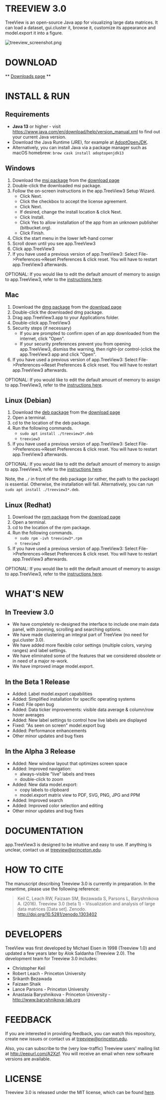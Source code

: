 TREEVIEW 3.0
============

TreeView is an open-source Java app for visualizing large data matrices. It can load a dataset, gui.cluster it, browse it, customize its appearance and model.export it into a figure.

![treeview_screenshot.png](https://bitbucket.org/repo/AXqk7r/images/101136785-treeview_screenshot.png)


DOWNLOAD
========

** [Downloads page](https://bitbucket.org/TreeView3Dev/treeview3/wiki/Home) **


INSTALL & RUN
=============

## Requirements ##

* **Java 13** or higher - visit <https://www.java.com/en/download/help/version_manual.xml> to find out your current Java version.
* Download the Java Runtime (JRE), for example at [AdoptOpenJDK](https://adoptopenjdk.net/archive.html?variant=openjdk13&jvmVariant=hotspot).
* Alternatively, you can install Java via a package manager such as macOS homebrew: `brew cask install adoptopenjdk13`

## Windows ##

1. Download the [msi package](https://bitbucket.org/TreeView3Dev/treeview3/downloads/treeview3-beta1-win-bdc455da.msi) from the [download page](https://bitbucket.org/TreeView3Dev/treeview3/wiki/Home)
2. Double-click the downloaded msi package.
3. Follow the on-screen instructions in the app.TreeView3 Setup Wizard.
    * Click Next.
    * Click the checkbox to accept the license agreement.
    * Click Next.
    * If desired, change the install location & click Next.
    * Click Install.
    * Click Yes to allow installation of the app from an unknown publisher (bitbucket.org).
    * Click Finish.
4. Click the start menu in the lower left-hand corner
5. Scroll down until you see app.TreeView3
6. Click app.TreeView3
7. If you have used a previous version of app.TreeView3: Select File->Preferences->Reset Preferences & click reset.  You will have to restart app.TreeView3 afterwards.

OPTIONAL: If you would like to edit the default amount of memory to assign to app.TreeView3, refer to the [instructions here](https://bitbucket.org/TreeView3Dev/treeview3/wiki/OutOfMemory).

## Mac ##

1. Download the [dmg package](https://bitbucket.org/TreeView3Dev/treeview3/downloads/treeview3-beta1-osx-f4a69b16.dmg) from the [download page](https://bitbucket.org/TreeView3Dev/treeview3/wiki/Home)
2. Double-click the downloaded dmg package.
3. Drag app.TreeView3.app to your Applications folder.
4. Double-click app.TreeView3
5. Security steps (if necessary)
    * If you are prompted to confirm open of an app downloaded from the internet, click "Open".
    * If your security preferences prevent you from opening app.TreeView3, dismiss the warning, then right-(or control-)click the app.TreeView3 app and click "Open".
6. If you have used a previous version of app.TreeView3: Select File->Preferences->Reset Preferences & click reset.  You will have to restart app.TreeView3 afterwards.

OPTIONAL: If you would like to edit the default amount of memory to assign to app.TreeView3, refer to the [instructions here](https://bitbucket.org/TreeView3Dev/treeview3/wiki/OutOfMemory).

## Linux (Debian) ##

1. Download the [deb package](https://bitbucket.org/TreeView3Dev/treeview3/downloads/treeview3-beta1-debian-f4a69b16.deb) from the [download page](https://bitbucket.org/TreeView3Dev/treeview3/wiki/Home)
2. Open a terminal.
3. cd to the location of the deb package.
4. Run the following commands.
    * `sudo apt install ./treeview3*.deb`
    * `treeview3`
5. If you have used a previous version of app.TreeView3: Select File->Preferences->Reset Preferences & click reset.  You will have to restart app.TreeView3 afterwards.

OPTIONAL: If you would like to edit the default amount of memory to assign to app.TreeView3, refer to the [instructions here](https://bitbucket.org/TreeView3Dev/treeview3/wiki/OutOfMemory).

Note, the `./` in front of the deb package (or rather, the path to the package) is essential.  Otherwise, the installation will fail.  Alternatively, you can run `sudo apt install ./treeview3*.deb`.

## Linux (Redhat) ##

1. Download the [rpm package](https://bitbucket.org/TreeView3Dev/treeview3/downloads/treeview3-beta1-redhat-f4a69b16.rpm) from the [download page](https://bitbucket.org/TreeView3Dev/treeview3/wiki/Home)
2. Open a terminal.
3. cd to the location of the rpm package.
4. Run the following commands.
    * `sudo rpm -ivh treeview3*.rpm`
    * `treeview3`
5. If you have used a previous version of app.TreeView3: Select File->Preferences->Reset Preferences & click reset.  You will have to restart app.TreeView3 afterwards.

OPTIONAL: If you would like to edit the default amount of memory to assign to app.TreeView3, refer to the [instructions here](https://bitbucket.org/TreeView3Dev/treeview3/wiki/OutOfMemory).



WHAT'S NEW
==========

## In Treeview 3.0 ##

* We have completely re-designed the interface to include one main data panel, with zooming, scrolling and searching options.
* We have made clustering an integral part of TreeView (no need for gui.cluster 3.0).
* We have added more flexible color settings (multiple colors, varying ranges) and label settings.
* We have eliminated some of the features that we considered obsolete or in need of a major re-work.
* We have improved image model.export.

## In the Beta 1 Release ##

* Added: Label model.export capabilities
* Added: Simplified installation for specific operating systems
* Fixed: File open bug
* Added: Data ticker improvements: visible data average & column/row hover averages
* Added: New label settings to control how live labels are displayed
* Fixed: "As seen on screen" model.export bug
* Added: Performance enhancements
* Other minor updates and bug fixes


## In the Alpha 3 Release ##

* Added: New window layout that optimizes screen space
* Added: Improved navigation:
    * always-visible "live" labels and trees
    * double-click to zoom
* Added: New data model.export:
    * copy labels to clipboard
    * model.export matrix view to PDF, SVG, PNG, JPG and PPM
* Added: Improved search
* Added: Improved color selection and editing
* Other minor updates and bug fixes


DOCUMENTATION
=============

app.TreeView3 is designed to be intuitive and easy to use. If anything is unclear, contact us at treeview@princeton.edu.


HOW TO CITE
===========

The manuscript describing Treeview 3.0 is currently in preparation. In the meantime, please use the following reference:

> Keil C, Leach RW, Faizaan SM, Bezawada S, Parsons L, Baryshnikova A. (2016). Treeview 3.0 (beta 1) - Visualization and analysis of large data matrices [Data set]. Zenodo. http://doi.org/10.5281/zenodo.1303402


DEVELOPERS
==========

TreeView was first developed by Michael Eisen in 1998 (Treeview 1.0) and updated a few years later by Alok Saldanha (Treeview 2.0). The development team for Treeview 3.0 includes:

* Christopher Keil
* Robert Leach - Princeton University
* Srikanth Bezawada
* Faizaan Shaik
* Lance Parsons - Princeton University
* Anastasia Baryshnikova - Princeton University - <http://www.baryshnikova-lab.org>


FEEDBACK
========

If you are interested in providing feedback, you can watch this repository, create new issues or contact us at <treeview@princeton.edu>.

Also, you can subscribe to the (very low-traffic) Treeview users' mailing list at <http://eepurl.com/A2Xzf>. You will receive an email when new software versions are available.


LICENSE
=======

Treeview 3.0 is released under the MIT license, which can be found [here](https://bitbucket.org/TreeView3Dev/treeview3/src/85ca08ccd77f32f80d1f219aaf8ec23898a29828/LICENSE?at=master&fileviewer=file-view-default).
